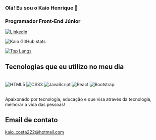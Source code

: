### Olá! Eu sou o Kaio Henrique 🤙

### Programador Front-End Júnior

[![Linkedin](https://img.shields.io/badge/LinkedIn-0077B5?style=for-the-badge&logo=linkedin&logoColor=white)](https://www.linkedin.com/in/kaio-henrique-748456211/)

![Kaio GitHub stats](https://github-readme-stats.vercel.app/api?username=KaioCosta62&show_icons=true&theme=dracula)

[![Top Langs](https://github-readme-stats.vercel.app/api/top-langs/?username=KaioCosta62)](https://github.com/anuraghazra/github-readme-stats)


## Tecnologias que eu utilizo no meu dia

<div style = "display: inline_block"> <br/>
  <img align = "center" src = "https://img.shields.io/badge/HTML5-E34F26?style=for-the-badge&logo=html5&logoColor=white" alt = "HTML5">
  <img align = "center" src = "https://img.shields.io/badge/CSS3-1572B6?style=for-the-badge&logo=css3&logoColor=white"/ alt = "CSS3">
  <img align = "center" src = "https://img.shields.io/badge/JavaScript-F7DF1E?style=for-the-badge&logo=javascript&logoColor=black"/ alt = "JavaScript">
  <img align = "center" src = "https://img.shields.io/badge/React-20232A?style=for-the-badge&logo=react&logoColor=61DAFB"/ alt = "React">
  <img align = "center" src = "https://img.shields.io/badge/Bootstrap-563D7C?style=for-the-badge&logo=bootstrap&logoColor=white" alt = "Bootstrap">
</div> <br>

Apaixonado por tecnologia, educação e que visa através da tecnologia, melhorar a vida das pessoas!

## Email de contato

kaio_costa222@hotmail.com


